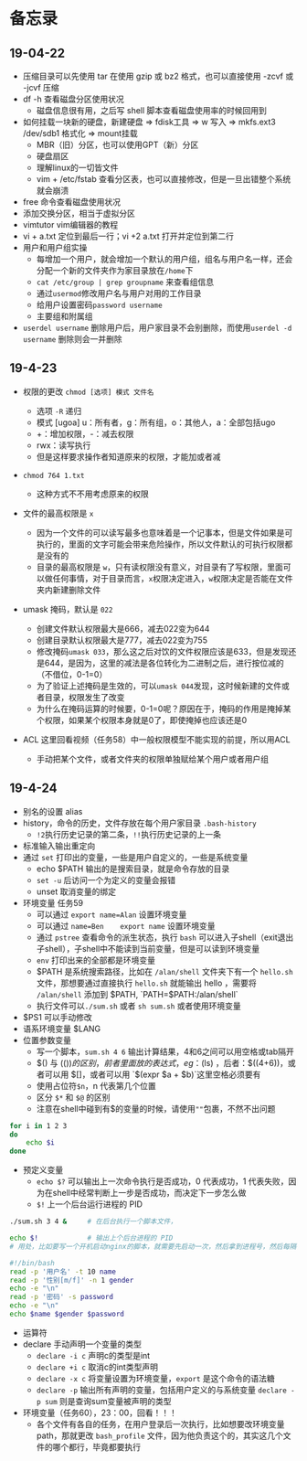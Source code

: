 # 备忘录

## 19-04-22
- 压缩目录可以先使用 tar 在使用 gzip 或 bz2 格式，也可以直接使用 -zcvf 或 -jcvf 压缩
- df -h 查看磁盘分区使用状况
    - 磁盘信息很有用，之后写 shell 脚本查看磁盘使用率的时候回用到
- 如何挂载一块新的硬盘，新建硬盘 => fdisk工具 => w 写入 => mkfs.ext3 /dev/sdb1 格式化 => mount挂载
    - MBR（旧）分区，也可以使用GPT（新）分区
    - 硬盘扇区
    - 理解linux的一切皆文件
    - vim + /etc/fstab 查看分区表，也可以直接修改，但是一旦出错整个系统就会崩溃
- free 命令查看磁盘使用状况
- 添加交换分区，相当于虚拟分区
- vimtutor vim编辑器的教程
- vi + a.txt 定位到最后一行；vi +2 a.txt 打开并定位到第二行
- 用户和用户组实操
    - 每增加一个用户，就会增加一个默认的用户组，组名与用户名一样，还会分配一个新的文件夹作为家目录放在`/home`下
    - `cat /etc/group | grep groupname` 来查看组信息
    - 通过`usermod`修改用户名与用户对用的工作目录
    - 给用户设置密码`password username`
    - 主要组和附属组
- `userdel username` 删除用户后，用户家目录不会别删除，而使用`userdel -d username` 删除则会一并删除

## 19-4-23
- 权限的更改 `chmod [选项] 模式 文件名`
    - 选项 `-R` 递归
    - 模式 [ugoa] u：所有者，g：所有组，o：其他人，a：全部包括ugo
    - +：增加权限，-：减去权限
    - rwx：读写执行
    - 但是这样要求操作者知道原来的权限，才能加或者减
- `chmod 764 1.txt`
    - 这种方式不不用考虑原来的权限
- 文件的最高权限是 `x`
    - 因为一个文件的可以读写最多也意味着是一个记事本，但是文件如果是可执行的，里面的文字可能会带来危险操作，所以文件默认的可执行权限都是没有的
    - 目录的最高权限是 `w`，只有读权限没有意义，对目录有了写权限，里面可以做任何事情，对于目录而言，`x`权限决定进入，`w`权限决定是否能在文件夹内新建删除文件

- umask 掩码，默认是 `022`
    - 创建文件默认权限最大是666，减去022变为644
    - 创建目录默认权限最大是777，减去022变为755
    - 修改掩码`umask 033`，那么这之后对饮的文件权限应该是633，但是发现还是644，是因为，这里的减法是各位转化为二进制之后，进行按位减的（不借位，0-1=0）
    - 为了验证上述掩码是生效的，可以`umask 044`发现，这时候新建的文件或者目录，权限发生了改变
    - 为什么在掩码运算的时候要，0-1=0呢？原因在于，掩码的作用是掩掉某个权限，如果某个权限本身就是0了，即使掩掉也应该还是0

- ACL 这里回看视频（任务58）中一般权限模型不能实现的前提，所以用ACL
    - 手动把某个文件，或者文件夹的权限单独赋给某个用户或者用户组

## 19-4-24
- 别名的设置 alias
- history，命令的历史，文件存放在每个用户家目录 `.bash-history` 
    - `!2`执行历史记录的第二条，`!!`执行历史记录的上一条
- 标准输入输出重定向
- 通过 `set` 打印出的变量，一些是用户自定义的，一些是系统变量
    - echo $PATH 输出的是搜索目录，就是命令存放的目录
    - `set -u` 后访问一个为定义的变量会报错
    - unset 取消变量的绑定
- 环境变量 任务59
    - 可以通过 `export name=Alan` 设置环境变量
    - 可以通过 `name=Ben    export name` 设置环境变量
    - 通过 `pstree` 查看命令的派生状态，执行 `bash` 可以进入子shell（exit退出子shell），子shell中不能读到当前变量，但是可以读到环境变量
    - `env` 打印出来的全部都是环境变量
    - $PATH 是系统搜索路径，比如在 `/alan/shell` 文件夹下有一个 `hello.sh` 文件，那想要通过直接执行 `hello.sh` 就能输出 hello ，需要将 `/alan/shell` 添加到 $PATH, `PATH=$PATH:/alan/shell`
    - 执行文件可以`./sum.sh` 或者 `sh sum.sh` 或者使用环境变量
- $PS1 可以手动修改
- 语系环境变量 $LANG
- 位置参数变量
    - 写一个脚本，`sum.sh 4 6` 输出计算结果，4和6之间可以用空格或tab隔开
    - $() 与 $(()) 的区别，前者里面放的表达式，eg：$(ls) ，后者：$((4+6))，或者可以用 $[]，或者可以用 `$(expr $a + $b)`这里空格必须要有
    - 使用占位符`$n`，n 代表第几个位置
    - 区分 `$*` 和 `$@` 的区别
    - 注意在shell中碰到有$的变量的时候，请使用`""`包裹，不然不出问题
```bash
for i in 1 2 3
do
    echo $i
done
```

- 预定义变量
    - `echo $?` 可以输出上一次命令执行是否成功，0 代表成功，1 代表失败，因为在shell中经常判断上一步是否成功，而决定下一步怎么做
    - `$!` 上一个后台运行进程的 PID

```bash
./sum.sh 3 4 &     # 在后台执行一个脚本文件，

echo $!            # 输出上个后台进程的 PID
# 用处，比如要写一个开机启动nginx的脚本，就需要先启动一次，然后拿到进程号，然后每隔一段时间去检查下，如果进程不存在了，就执行nginx命令重启下
```

```bash
#!/bin/bash
read -p '用户名' -t 10 name
read -p '性别[m/f]' -n 1 gender
echo -e "\n"
read -p '密码' -s password
echo -e "\n"
echo $name $gender $password
```

- 运算符
- declare 手动声明一个变量的类型
    - `declare -i c` 声明c的类型是int
    - `declare +i c` 取消c的int类型声明
    - `declare -x c` 将变量设置为环境变量，`export` 是这个命令的语法糖
    - `declare -p` 输出所有声明的变量，包括用户定义的与系统变量 `declare -p sum` 则是查询sum变量被声明的类型
- 环境变量（任务60），23：00，回看！！！
    - 各个文件有各自的任务，在用户登录后一次执行，比如想要改环境变量path，那就更改 `bash_profile` 文件，因为他负责这个的，其实这几个文件的哪个都行，毕竟都要执行